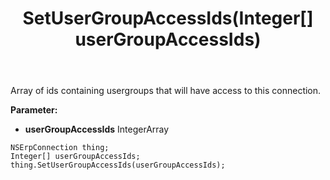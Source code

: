 ﻿---
uid: crmscript_ref_NSErpConnection_SetUserGroupAccessIds
title: SetUserGroupAccessIds(Integer[] userGroupAccessIds)
intellisense: NSErpConnection.SetUserGroupAccessIds
keywords: NSErpConnection, GetUserGroupAccessIds
so.topic: reference
---

Array of ids containing usergroups that will have access to this connection.

**Parameter:** 
 - **userGroupAccessIds** IntegerArray

```crmscript
NSErpConnection thing;
Integer[] userGroupAccessIds;
thing.SetUserGroupAccessIds(userGroupAccessIds);
```

